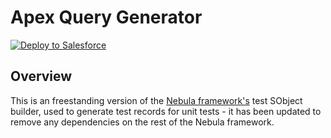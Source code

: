# Apex Query Generator
<a target="_blank" href="https://githubsfdeploy.herokuapp.com">
  <img alt="Deploy to Salesforce"
       src="https://raw.githubusercontent.com/afawcett/githubsfdeploy/master/src/main/webapp/resources/img/deploy.png">
</a>

## Overview
This is an freestanding version of the [Nebula framework's](https://github.com/jongpie/NebulaFramework/) test SObject builder, used to generate test records for unit tests - it has been updated to remove any dependencies on the rest of the Nebula framework.